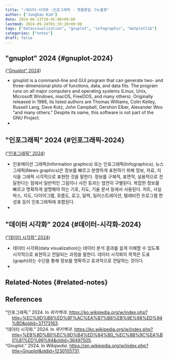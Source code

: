 ```yaml
---
title: ":데이터-시각화 :인포그래픽 - 맷플롯립 그누플롯"
author: ["Junghan Kim"]
date: 2024-06-23T20:45:00+09:00
lastmod: 2024-09-24T01:39:20+09:00
tags: ["datavisualization", "gnuplot", "infographic", "matplotlib"]
categories: ["notes"]
draft: false
---
```


## "gnuplot"  2024 {#gnuplot-2024}

(<a href="#citeproc_bib_item_3">“Gnuplot” 2024</a>)

-   gnuplot is a command-line and GUI program that can generate two- and three-dimensional plots of functions, data, and data fits. The program runs on all major computers and operating systems (Linux, Unix, Microsoft Windows, macOS, FreeDOS, and many others). Originally released in 1986, its listed authors are Thomas Williams, Colin Kelley, Russell Lang, Dave Kotz, John Campbell, Gershon Elber, Alexander Woo "and many others." Despite its name, this software is not part of the GNU Project.
-


## "인포그래픽"  2024 {#인포그래픽-2024}

(<a href="#citeproc_bib_item_1">“인포그래픽” 2024</a>)

-   인포메이션 그래픽(Information graphics) 또는 인포그래픽(Infographics), 뉴스 그래픽(News graphics)은 정보를 빠르고 분명하게 표현하기 위해 정보, 자료, 지식을 그래픽 시각적으로 표현한 것을 말한다. 정보를 구체적, 표면적, 실용적으로 전달한다는 점에서 일반적인 그림이나 사진 등과는 엄연히 구별된다. 복잡한 정보를 빠르고 명확하게 설명해야 하는 기호, 지도, 기술 문서 등에서 사용된다. 차트, 사실박스, 지도, 다이어그램, 흐름도, 로고, 달력, 일러스트레이션, 텔레비전 프로그램 편성표 등이 인포그래픽에 포함된다.
-


## "데이터 시각화"  2024 {#데이터-시각화-2024}

(<a href="#citeproc_bib_item_2">“데이터 시각화” 2024</a>)

-   데이터 시각화(data visualization)는 데이터 분석 결과를 쉽게 이해할 수 있도록 시각적으로 표현하고 전달되는 과정을 말한다. 데이터 시각화의 목적은 도표(graph)라는 수단을 통해 정보를 명확하고 효과적으로 전달하는 것이다.
-


## Related-Notes {#related-notes}

## References

<style>.csl-entry{text-indent: -1.5em; margin-left: 1.5em;}</style><div class="csl-bib-body">
  <div class="csl-entry"><a id="citeproc_bib_item_1"></a>“인포그래픽.” 2024. In <i>위키백과</i>. <a href="https://ko.wikipedia.org/w/index.php?title=%EC%9D%B8%ED%8F%AC%EA%B7%B8%EB%9E%98%ED%94%BD&oldid=37173163">https://ko.wikipedia.org/w/index.php?title=%EC%9D%B8%ED%8F%AC%EA%B7%B8%EB%9E%98%ED%94%BD&#38;oldid=37173163</a>.</div>
  <div class="csl-entry"><a id="citeproc_bib_item_2"></a>“데이터 시각화.” 2024. In <i>위키백과</i>. <a href="https://ko.wikipedia.org/w/index.php?title=%EB%8D%B0%EC%9D%B4%ED%84%B0_%EC%8B%9C%EA%B0%81%ED%99%94&oldid=36497505">https://ko.wikipedia.org/w/index.php?title=%EB%8D%B0%EC%9D%B4%ED%84%B0_%EC%8B%9C%EA%B0%81%ED%99%94&#38;oldid=36497505</a>.</div>
  <div class="csl-entry"><a id="citeproc_bib_item_3"></a>“Gnuplot.” 2024. In <i>Wikipedia</i>. <a href="https://en.wikipedia.org/w/index.php?title=Gnuplot&oldid=1230105731">https://en.wikipedia.org/w/index.php?title=Gnuplot&#38;oldid=1230105731</a>.</div>
</div>
